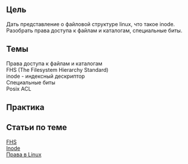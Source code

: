 ## Цель  
Дать представление о файловой структуре linux, что такое inode. Разобрать права доступа к файлам и каталогам, специальные биты.

## Темы
Права доступа к файлам и каталогам  
FHS (The Filesystem Hierarchy Standard)  
inode - индексный дескриптор  
Специальные биты  
Posix ACL  

## Практика 

## Статьи по теме
[FHS](https://ru.wikipedia.org/wiki/FHS)  
[Inode](https://ru.wikipedia.org/wiki/Inode)   
[Права в Linux](https://habr.com/ru/post/469667/)  
